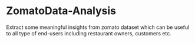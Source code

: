 # ZomatoData-Analysis
Extract some meaningful insights from zomato dataset which can be useful to all type of end-users including restaurant owners, customers etc.
